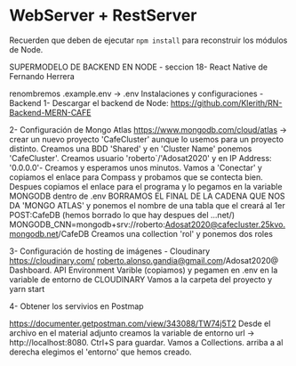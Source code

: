 # WebServer + RestServer

Recuerden que deben de ejecutar `npm install` para reconstruir los módulos de Node.

SUPERMODELO DE BACKEND EN NODE - seccion 18- React Native de Fernando Herrera

renombremos .example.env -> .env
Instalaciones y configuraciones - Backend
1- Descargar el backend de Node: https://github.com/Klerith/RN-Backend-MERN-CAFE

2- Configuración de Mongo Atlas https://www.mongodb.com/cloud/atlas -> crear un nuevo proyecto 'CafeCluster' aunque lo usemos para un proyecto distinto. Creamos una BDD 'Shared' y en 'Cluster Name' ponemos 'CafeCluster'. Creamos usuario 'roberto`/'Adosat2020' y en IP Address: '0.0.0.0'- Creamos y esperamos unos minutos. Vamos a 'Conectar' y copiamos el enlace para Compass y probamos que se contecta bien. Despues copiamos el enlace para el programa y lo pegamos en la variable MONGODB dentro de .env
BORRAMOS EL FINAL DE LA CADENA QUE NOS DA 'MONGO ATLAS' y ponemos el nombre de una tabla que el creará al 1er POST:CafeDB (hemos borrado lo que hay despues del ...net/)
MONGODB_CNN=mongodb+srv://roberto:Adosat2020@cafecluster.25kvo.mongodb.net/CafeDB
Creamos una collection 'rol' y ponemos dos roles

3- Configuración de hosting de imágenes - Cloudinary https://cloudinary.com/
roberto.alonso.gandia@gmail.com/Adosat2020@ Dashboard. API Environment Varible (copiamos) y pegamen en .env en la variable de entorno de CLOUDINARY
Vamos a la carpeta del proyecto y yarn start

4- Obtener los servivios en Postmap

https://documenter.getpostman.com/view/343088/TW74j5T2
Desde el archivo en el material adjunto
creamos la variable de entorno url -> http://localhost:8080. Ctrl+S para guardar. Vamos a Collections. arriba a al derecha elegimos el 'entorno' que hemos creado.
